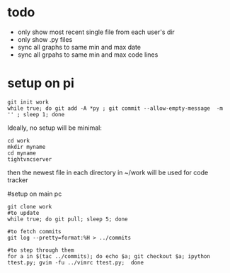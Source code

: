 # todo

* only show most recent single file from each user's dir
* only show .py files
* sync all graphs to same min and max date
* sync all grpahs to same min and max code lines

# setup on pi

    git init work
    while true; do git add -A *py ; git commit --allow-empty-message  -m '' ; sleep 1; done

Ideally, no setup will be minimal:

    cd work
    mkdir myname
    cd myname
    tightvncserver

then the newest file in each directory in ~/work will be used for code tracker

#setup on main pc

    git clone work
    #to update
    while true; do git pull; sleep 5; done

    #to fetch commits
    git log --pretty=format:%H > ../commits

    #to step through them
    for a in $(tac ../commits); do echo $a; git checkout $a; ipython ttest.py; gvim -fu ../vimrc ttest.py;  done
